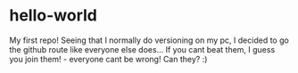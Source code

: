 # hello-world
My first repo!
Seeing that I normally do versioning on my pc, I decided to go the github route like everyone else does...
If you cant beat them, I guess you join them! - everyone cant be wrong! Can they? :)
